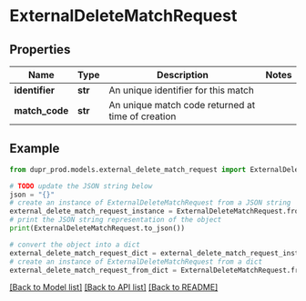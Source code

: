 # ExternalDeleteMatchRequest


## Properties

Name | Type | Description | Notes
------------ | ------------- | ------------- | -------------
**identifier** | **str** | An unique identifier for this match | 
**match_code** | **str** | An unique match code returned at time of creation | 

## Example

```python
from dupr_prod.models.external_delete_match_request import ExternalDeleteMatchRequest

# TODO update the JSON string below
json = "{}"
# create an instance of ExternalDeleteMatchRequest from a JSON string
external_delete_match_request_instance = ExternalDeleteMatchRequest.from_json(json)
# print the JSON string representation of the object
print(ExternalDeleteMatchRequest.to_json())

# convert the object into a dict
external_delete_match_request_dict = external_delete_match_request_instance.to_dict()
# create an instance of ExternalDeleteMatchRequest from a dict
external_delete_match_request_from_dict = ExternalDeleteMatchRequest.from_dict(external_delete_match_request_dict)
```
[[Back to Model list]](../README.md#documentation-for-models) [[Back to API list]](../README.md#documentation-for-api-endpoints) [[Back to README]](../README.md)


